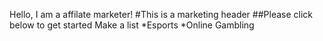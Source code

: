 Hello, I am a affilate marketer!
#This is a marketing header
##Please click below to get started
Make a list
 *Esports
 *Online Gambling
